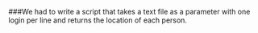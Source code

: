 ###We had to write a script that takes a text file as a parameter with one login per line and returns
the location of each person.
